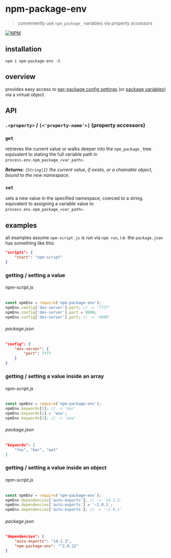 # npm-package-env

> conveniently use `npm_package_` variables via property accessors

[![NPM][1]][2]


## installation

```shell
npm i npm-package-env -S
```


## overview

provides easy access to [per-package config settings][4] (or 
[package variables][3]) via a virtual object.


## API

### `.<property>` / `[<'property-name'>]` (property accessors)

### `get`

retrieves the current value or walks deeper into the `npm_package_` tree. 
equivalent to stating the full variable path in `process.env.npm_package_<var_path>`.

_**Returns:** `{String|I}` the current value, if exists, or a chainable 
object, bound to the new namespace._  


### `set`

sets a new value in the specified namespace, coerced to a string. 
equivalent to assigning a variable value to `process.env.npm_package_<var_path>`.


## examples

all examples assume `npm-script.js` is run via `npm run`, i.e. the 
`package.json` has something like this:

```json
"scripts": {
    "start": "npm-script"
}
```


### getting / setting a value

###### npm-script.js

```javascript
const npmEnv = require('npm-package-env');
npmEnv.config['dev-server'].port; // -> '7777'
npmEnv.config['dev-server'].port = 9999;
npmEnv.config['dev-server'].port; // -> '9999'
```

###### package.json

```json
"config": {
    "dev-server": {
        "port": 7777
    }
}
```


### getting / setting a value inside an array

###### npm-script.js

```javascript
const npmEnv = require('npm-package-env');
npmEnv.keywords[1]; // -> 'bar'
npmEnv.keywords[1] = 'wow';
npmEnv.keywords[1]; // -> 'wow'
```

###### package.json

```json
"keywords": [
    "foo", "bar", "wat"
]
```


### getting / setting a value inside an object

###### npm-script.js

```javascript
const npmEnv = require('npm-package-env');
npmEnv.dependencies['auto-exports']; // -> '14.1.3'
npmEnv.dependencies['auto-exports'] = '~2.0.1';
npmEnv.dependencies['auto-exports']; // -> '~2.0.1'
```

###### package.json

```json
"dependencies": {
    "auto-exports": "14.1.3",
    "npm-package-env": "^2.0.21"
}
```








[1]: https://img.shields.io/npm/v/npm-package-env.svg?style=flat-square
[2]: https://www.npmjs.com/package/npm-package-env
[3]: https://docs.npmjs.com/misc/scripts#packagejson-vars
[4]: https://docs.npmjs.com/misc/config#per-package-config-settings